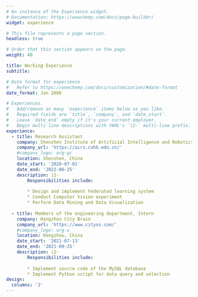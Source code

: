 ```yaml
---
# An instance of the Experience widget.
# Documentation: https://wowchemy.com/docs/page-builder/
widget: experience

# This file represents a page section.
headless: true

# Order that this section appears on the page.
weight: 40

title: Working Experience
subtitle:

# Date format for experience
#   Refer to https://wowchemy.com/docs/customization/#date-format
date_format: Jan 2006

# Experiences.
#   Add/remove as many `experience` items below as you like.
#   Required fields are `title`, `company`, and `date_start`.
#   Leave `date_end` empty if it's your current employer.
#   Begin multi-line descriptions with YAML's `|2-` multi-line prefix.
experience:
  - title: Research Assistant 
    company: Shenzhen Institute of Artificial Intelligence and Robotics for Society
    company_url: 'https://airs.cuhk.edu.cn/'
    #company_logo: org-gc
    location: Shenzhen, China
    date_start: '2020-07-01'
    date_end: '2022-06-25'
    description: |2-
        Responsibilities include:
        
        * Design and implement Federated learning system 
        * Conduct Computer Vision experiment
        * Perform Data Mining and Data Visualization
        
  - title: Members of the engineering department, Intern
    company: Hangzhou City Brain
    company_url: 'https://www.cityos.com/'
    #company_logo: org-x
    location: Hangzhou, China
    date_start: '2021-07-13'
    date_end: '2021-09-25'
    description: |2-
        Responsibilities include:
        
        * Implement source code of the MySQL database
        * Implement Python script for data query and selection
design:
  columns: '2'
---
```

